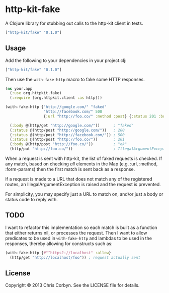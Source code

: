 # http-kit-fake

A Clojure library for stubbing out calls to the http-kit client in tests.

``` clojure
["http-kit/fake" "0.1.0"]
```

## Usage

Add the following to your dependencies in your project.clj:

``` clojure
["http-kit/fake" "0.1.0"]
```

Then use the `with-fake-http` macro to fake some HTTP responses.

``` clojure
(ns your.app
  (:use org.httpkit.fake)
  (:require [org.httpkit.client :as http]))

(with-fake-http {"http://google.com/" "faked"
                 "http://facebook.com/" 500
                 {:url "http://foo.co/" :method :post} {:status 201 :body "ok"}}

  (:body @(http/get "http://google.com/"))      ; "faked"
  (:status @(http/post "http://google.com/"))   ; 200
  (:status @(http/post "http://facebook.com/")) ; 500
  (:status @(http/post "http://foo.co/"))       ; 201
  (:body @(http/post "http://foo.co/"))         ; "ok"
  (http/put "http://foo.co/"))                  ; IllegalArgumentException
```

When a request is sent with http-kit, the list of faked requests is checked.
If any match, based on checking *all* elements in the Map (e.g. :url, :method,
:form-params) then the first match is sent back as a response.

If a request is made to a URL that does not match any of the registered routes,
an IllegalArgumentException is raised and the request is prevented.

For simplicity, you may specify just a URL to match on, and/or just a body or
status code to reply with.

## TODO

I want to refactor this implementation so each match is built as a function
that either returns nil, or processes the request. Then I want to allow
predicates to be used in `with-fake-http` and lambdas to be used in the
responses, thereby allowing for constructs such as:

``` clojure
(with-fake-http {#"^https?://localhost" :allow}
  (http/get "http://localhost/foo")) ; request actually sent
```

## License

Copyright © 2013 Chris Corbyn. See the LICENSE file for details.
